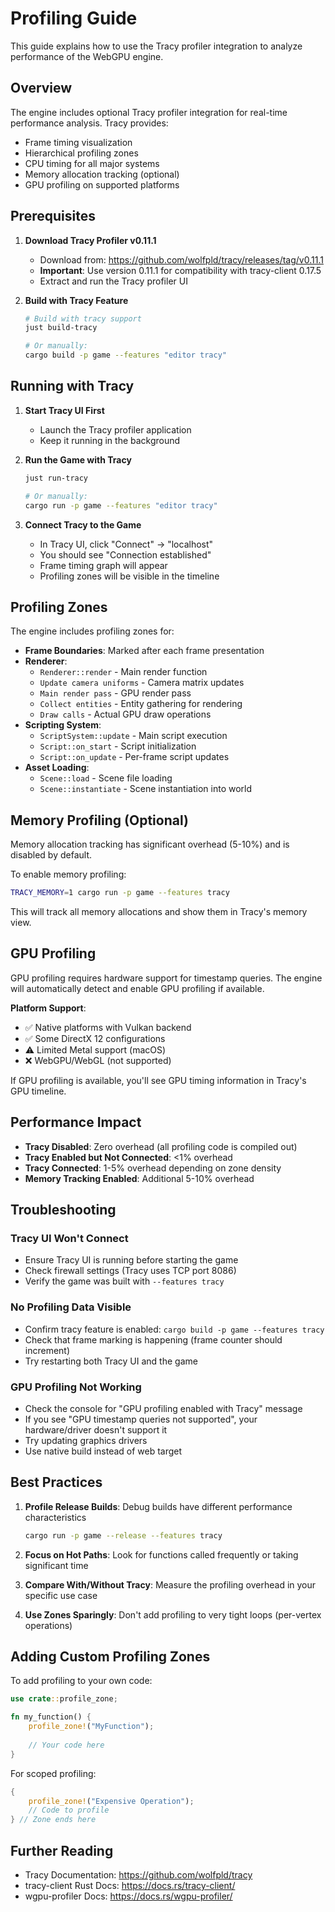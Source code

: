 # Profiling Guide

This guide explains how to use the Tracy profiler integration to analyze performance of the WebGPU engine.

## Overview

The engine includes optional Tracy profiler integration for real-time performance analysis. Tracy provides:
- Frame timing visualization
- Hierarchical profiling zones
- CPU timing for all major systems
- Memory allocation tracking (optional)
- GPU profiling on supported platforms

## Prerequisites

1. **Download Tracy Profiler v0.11.1**
   - Download from: https://github.com/wolfpld/tracy/releases/tag/v0.11.1
   - **Important**: Use version 0.11.1 for compatibility with tracy-client 0.17.5
   - Extract and run the Tracy profiler UI

2. **Build with Tracy Feature**
   ```bash
   # Build with tracy support
   just build-tracy
   
   # Or manually:
   cargo build -p game --features "editor tracy"
   ```

## Running with Tracy

1. **Start Tracy UI First**
   - Launch the Tracy profiler application
   - Keep it running in the background

2. **Run the Game with Tracy**
   ```bash
   just run-tracy
   
   # Or manually:
   cargo run -p game --features "editor tracy"
   ```

3. **Connect Tracy to the Game**
   - In Tracy UI, click "Connect" → "localhost"
   - You should see "Connection established"
   - Frame timing graph will appear
   - Profiling zones will be visible in the timeline

## Profiling Zones

The engine includes profiling zones for:

- **Frame Boundaries**: Marked after each frame presentation
- **Renderer**: 
  - `Renderer::render` - Main render function
  - `Update camera uniforms` - Camera matrix updates
  - `Main render pass` - GPU render pass
  - `Collect entities` - Entity gathering for rendering
  - `Draw calls` - Actual GPU draw operations
- **Scripting System**:
  - `ScriptSystem::update` - Main script execution
  - `Script::on_start` - Script initialization
  - `Script::on_update` - Per-frame script updates
- **Asset Loading**:
  - `Scene::load` - Scene file loading
  - `Scene::instantiate` - Scene instantiation into world

## Memory Profiling (Optional)

Memory allocation tracking has significant overhead (5-10%) and is disabled by default.

To enable memory profiling:
```bash
TRACY_MEMORY=1 cargo run -p game --features tracy
```

This will track all memory allocations and show them in Tracy's memory view.

## GPU Profiling

GPU profiling requires hardware support for timestamp queries. The engine will automatically detect and enable GPU profiling if available.

**Platform Support**:
- ✅ Native platforms with Vulkan backend
- ✅ Some DirectX 12 configurations
- ⚠️ Limited Metal support (macOS)
- ❌ WebGPU/WebGL (not supported)

If GPU profiling is available, you'll see GPU timing information in Tracy's GPU timeline.

## Performance Impact

- **Tracy Disabled**: Zero overhead (all profiling code is compiled out)
- **Tracy Enabled but Not Connected**: <1% overhead
- **Tracy Connected**: 1-5% overhead depending on zone density
- **Memory Tracking Enabled**: Additional 5-10% overhead

## Troubleshooting

### Tracy UI Won't Connect
- Ensure Tracy UI is running before starting the game
- Check firewall settings (Tracy uses TCP port 8086)
- Verify the game was built with `--features tracy`

### No Profiling Data Visible
- Confirm tracy feature is enabled: `cargo build -p game --features tracy`
- Check that frame marking is happening (frame counter should increment)
- Try restarting both Tracy UI and the game

### GPU Profiling Not Working
- Check the console for "GPU profiling enabled with Tracy" message
- If you see "GPU timestamp queries not supported", your hardware/driver doesn't support it
- Try updating graphics drivers
- Use native build instead of web target

## Best Practices

1. **Profile Release Builds**: Debug builds have different performance characteristics
   ```bash
   cargo run -p game --release --features tracy
   ```

2. **Focus on Hot Paths**: Look for functions called frequently or taking significant time

3. **Compare With/Without Tracy**: Measure the profiling overhead in your specific use case

4. **Use Zones Sparingly**: Don't add profiling to very tight loops (per-vertex operations)

## Adding Custom Profiling Zones

To add profiling to your own code:

```rust
use crate::profile_zone;

fn my_function() {
    profile_zone!("MyFunction");
    
    // Your code here
}
```

For scoped profiling:
```rust
{
    profile_zone!("Expensive Operation");
    // Code to profile
} // Zone ends here
```

## Further Reading

- Tracy Documentation: https://github.com/wolfpld/tracy
- tracy-client Rust Docs: https://docs.rs/tracy-client/
- wgpu-profiler Docs: https://docs.rs/wgpu-profiler/